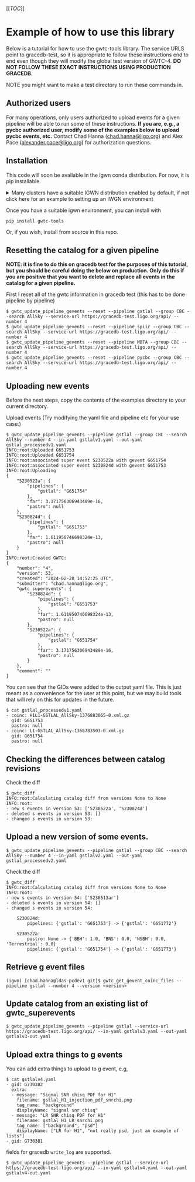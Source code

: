 [[_TOC_]]

# Example of how to use this library

Below is a tutorial for how to use the gwtc-tools library. The service URLS point to gracedb-test, so it is appropriate to follow these instructions end to end even though they will modify the global test version of GWTC-4. **DO NOT FOLLOW THESE EXACT INSTRUCTIONS USING PRODUCTION GRACEDB.**

NOTE you might want to make a test directory to run these commands in.

## Authorized users

For many operations, only users authorized to upload events for a given pipeline will be able to run some of these instructions.  **If you are, e.g., a pycbc authorized user, modify some of the examples below to upload pycbc events, etc.**  Contact Chad Hanna (chad.hanna@ligo.org) and Alex Pace (alexander.pace@ligo.org) for authorization questions.

## Installation

This code will soon be available in the igwn conda distribution. For now, it is pip installable.  

<details>

<summary>Many clusters have a suitable IGWN distribution enabled by default, if not click here for an example to setting up an IWGN environment</summary>

```
source /cvmfs/oasis.opensciencegrid.org/ligo/sw/conda/etc/profile.d/conda.sh && conda activate igwn-py39 && export PATH=${PATH}:~/.local/bin
```

</details>

Once you have a suitable igwn environment, you can install with

```
pip install gwtc-tools
```

Or, if you wish, install from source in this repo.

## Resetting the catalog for a given pipeline

**NOTE: it is fine to do this on gracedb test for the purposes of this tutorial, but you should be careful doing the below on production. Only do this if you are positive that you want to delete and replace all events in the catalog for a given pipeline.**

First I reset all of the gwtc information in gracedb test (this has to be done pipeline by pipeline)
```
$ gwtc_update_pipeline_gevents --reset --pipeline gstlal --group CBC --search AllSky --service-url https://gracedb-test.ligo.org/api/ --number 4
$ gwtc_update_pipeline_gevents --reset --pipeline spiir --group CBC --search AllSky --service-url https://gracedb-test.ligo.org/api/ --number 4
$ gwtc_update_pipeline_gevents --reset --pipeline MBTA --group CBC --search AllSky --service-url https://gracedb-test.ligo.org/api/ --number 4
$ gwtc_update_pipeline_gevents --reset --pipeline pycbc --group CBC --search AllSky --service-url https://gracedb-test.ligo.org/api/ --number 4
```

## Uploading new events

Before the next steps, copy the contents of the examples directory to your current directory.

Upload events (Try modifying the yaml file and pipeline etc for your use case.)

```
$ gwtc_update_pipeline_gevents --pipeline gstlal --group CBC --search AllSky --number 4 --in-yaml gstlalv1.yaml --out-yaml gstlal_processedv1.yaml
INFO:root:Uploaded G651753
INFO:root:Uploaded G651754
INFO:root:associated super event S230522a with gevent G651754
INFO:root:associated super event S230824d with gevent G651753
INFO:root:Uploading
{
    "S230522a": {
        "pipelines": {
            "gstlal": "G651754"
        },
        "far": 3.171756306943489e-16,
        "pastro": null
    },
    "S230824d": {
        "pipelines": {
            "gstlal": "G651753"
        },
        "far": 1.611950746698324e-13,
        "pastro": null
    }
}
INFO:root:Created GWTC:
{
    "number": "4",
    "version": 53,
    "created": "2024-02-28 14:52:25 UTC",
    "submitter": "chad.hanna@ligo.org",
    "gwtc_superevents": {
        "S230824d": {
            "pipelines": {
                "gstlal": "G651753"
            },
            "far": 1.611950746698324e-13,
            "pastro": null
        },
        "S230522a": {
            "pipelines": {
                "gstlal": "G651754"
            },
            "far": 3.171756306943489e-16,
            "pastro": null
        }
    },
    "comment": ""
}
```

You can see that the GIDs were added to the output yaml file. This is just meant as a convenience for the user at this point, but we may  build tools that will rely on this for updates in the future.

```
$ cat gstlal_processedv1.yaml 
- coinc: H1L1-GSTLAL_AllSky-1376883065-0.xml.gz
  gid: G651753
  pastro: null
- coinc: L1-GSTLAL_AllSky-1368783503-0.xml.gz
  gid: G651754
  pastro: null
```

## Checking the differences between catalog revisions

Check the diff

```
$ gwtc_diff
INFO:root:Calculating catalog diff from versions None to None
INFO:root:
- new s events in version 53: ['S230522a', 'S230824d']
- deleted s events in version 53: []
- changed s events in version 53:
```

## Upload a new version of some events.

```
$ gwtc_update_pipeline_gevents --pipeline gstlal --group CBC --search AllSky --number 4 --in-yaml gstlalv2.yaml --out-yaml gstlal_processedv2.yaml
```

Check the diff

```
$ gwtc_diff
INFO:root:Calculating catalog diff from versions None to None
INFO:root:
- new s events in version 54: ['S230513ar']
- deleted s events in version 54: []
- changed s events in version 54:

	S230824d:
		pipelines: {'gstlal': 'G651753'} -> {'gstlal': 'G651772'}

	S230522a:
		pastro: None -> {'BBH': 1.0, 'BNS': 0.0, 'NSBH': 0.0, 'Terrestrial': 0.0}
		pipelines: {'gstlal': 'G651754'} -> {'gstlal': 'G651773'}
```

## Retrieve g event files

```
(igwn) [chad.hanna@ldas-pcdev1 git]$ gwtc_get_gevent_coinc_files --pipeline gstlal --number 4 --version <version>
```

## Update catalog from an existing list of gwtc_superevents

```
$ gwtc_update_pipeline_gevents --pipeline gstlal --service-url https://gracedb-test.ligo.org/api/ --in-yaml gstlalv3.yaml --out-yaml gstlalv3-out.yaml
```

## Upload extra things to g events

You can add extra things to upload to g event, e.g,

```
$ cat gstlalv4.yaml 
- gid: G730382
  extra:
  - message: "Signal SNR chisq PDF for H1"
    filename: gstlal_H1_injection_pdf_snrchi.png
    tag_name: "background"
    displayName: "signal snr chisq"
  - message: "LR SNR chisq PDF for H1"
    filename: gstlal_H1_LR_snrchi.png
    tag_name: ["background", "psd"]
    displayName: ["LR for H1", "not really psd, just an example of lists"]
- gid: G730381
```

fields for gracedb ```write_log``` are supported.

```
$ gwtc_update_pipeline_gevents --pipeline gstlal --service-url https://gracedb-test.ligo.org/api/ --in-yaml gstlalv4.yaml --out-yaml gstlalv4-out.yaml
```